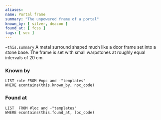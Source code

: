 ```yaml
---
aliases: 
name: Portal frame
summary: "The unpowered frame of a portal"
known_by: [ silver, deacon ]
found_at: [ fcss ]
tags: [ sec ]
---
```

`=this.summary`
A metal surround shaped much like a door frame set into a stone base.  The frame is set with small warpstones at roughly equal intervals of 20 cm.

### Known by
```dataview
LIST role FROM #npc and -"templates"
WHERE econtains(this.known_by, npc_code)
```

### Found at
```dataview
LIST  FROM #loc and -"templates"
WHERE econtains(this.found_at, loc_code)
```
